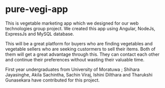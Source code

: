 # pure-vegi-app

This is vegetable marketing app which we designed for our web technologies group project. We created this app using Angular, NodeJs, ExpressJs and MySQL database.

This will be a great platform for buyers who are finding vegetables and vegetable sellers who are seeking custormers to sell their items. Both of them will get a great advantage through this. They can contact each other and continue their preferences without wasting their valuable time. 

First year undergraduates from University of Moratuwa ; Shihara Jayasinghe, Akila Sachintha, Sachin Viraj, Ishini Dilthara and Tharukshi Gunasekara have contributed for this project.



